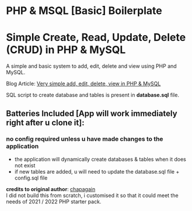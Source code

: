 # PHP & MSQL [Basic] Boilerplate

Simple Create, Read, Update, Delete (CRUD) in PHP & MySQL
========

A simple and basic system to add, edit, delete and view using PHP and MySQL. 

Blog Article: [Very simple add, edit, delete, view in PHP & MySQL](http://blog.chapagain.com.np/very-simple-add-edit-delete-view-in-php-mysql/)

SQL script to create database and tables is present in **database.sql** file.


## Batteries Included [App will work immediately right after u clone it]:
### no config required unless u have made changes to the application

- the application will dynamically create databases & tables when it does not exist
- if new tables are added, u will need to update the database.sql file + config.sql file

**credits to original author**: [chapagain](https://github.com/chapagain/crud-php-simple)<br>
I did not build this from scratch, i customised it so that it could meet the needs of 2021 / 2022 PHP starter pack.
